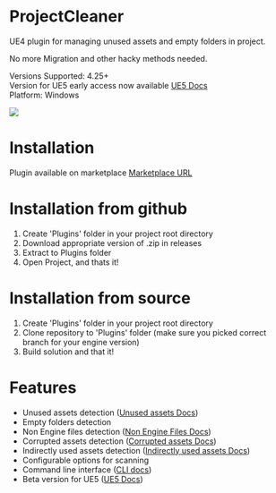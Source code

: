 # ProjectCleaner
UE4 plugin for managing unused assets and empty folders in project.

No more Migration and other hacky methods needed.

Versions Supported: 4.25+<br>
Version for UE5 early access now available [UE5 Docs](https://github.com/ashe23/ProjectCleaner/wiki/Unreal-Engine-5-Support)<br>
Platform: Windows

<img src="https://user-images.githubusercontent.com/8270558/130083020-6fa213fd-c39d-41b4-bbca-a8c9f8a635c6.png" />

  
[comment]: <img src="https://user-images.githubusercontent.com/8270558/124383180-07feff80-dcdc-11eb-90b7-ffbf4a770cbf.png" width="600" height="320" />

# Installation
Plugin available on marketplace [Marketplace URL](https://www.unrealengine.com/marketplace/en-US/product/4d7f5dc837fc4b009bb91e678adf9fd0)

# Installation from github
1) Create 'Plugins' folder in your project root directory
2) Download appropriate version of .zip in releases
3) Extract to Plugins folder
4) Open Project, and thats it!

# Installation from source
1) Create 'Plugins' folder in your project root directory
2) Clone repository to 'Plugins' folder (make sure you picked correct branch for your engine version)
3) Build solution and that it!

# Features
* Unused assets detection ([Unused assets Docs](https://github.com/ashe23/ProjectCleaner/wiki/Unused-assets))
* Empty folders detection
* Non Engine files detection ([Non Engine Files Docs](https://github.com/ashe23/ProjectCleaner/wiki/Non-Engine-Files))
* Corrupted assets detection ([Corrupted assets Docs](https://github.com/ashe23/ProjectCleaner/wiki/Corrupted-Assets))
* Indirectly used assets detection ([Indirectly used assets Docs](https://github.com/ashe23/ProjectCleaner/wiki/Indirectly-used-assets))
* Configurable options for scanning
* Command line interface ([CLI docs](https://github.com/ashe23/ProjectCleaner/wiki/Command-line-interface))
* Beta version for UE5 ([UE5 Docs](https://github.com/ashe23/ProjectCleaner/wiki/Unreal-Engine-5-Support))
